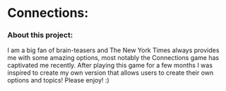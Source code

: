 # Connections:

### About this project:

I am a big fan of brain-teasers and 
The New York Times always provides me with some amazing 
options, most notably the Connections game has captivated me 
recently. After playing this game for a few months I was inspired to 
create my own version that allows users to create their own options and topics! Please enjoy! :)